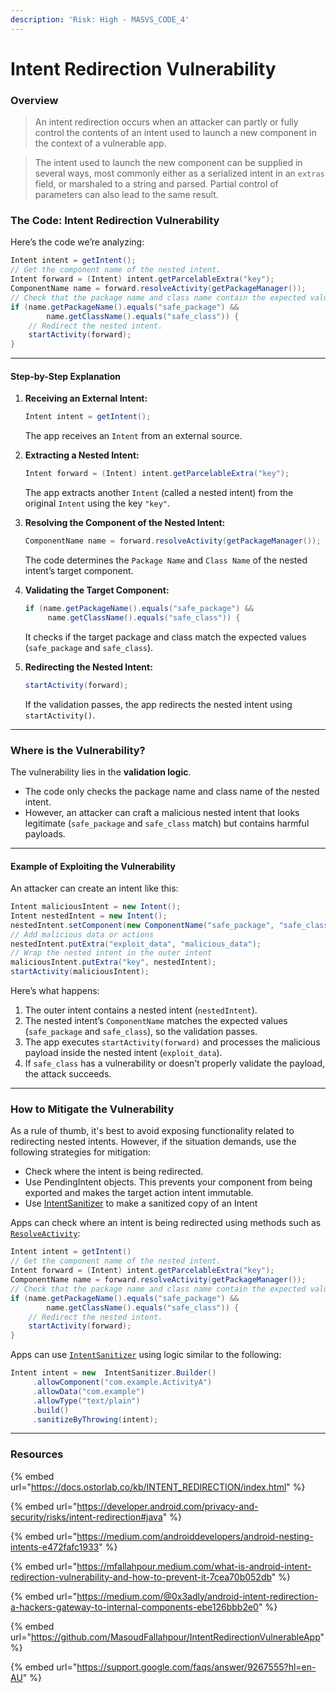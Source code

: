 ```yaml
---
description: 'Risk: High - MASVS_CODE_4'
---
```


# Intent Redirection Vulnerability

### **Overview**

> An intent redirection occurs when an attacker can partly or fully control the contents of an intent used to launch a new component in the context of a vulnerable app.

> The intent used to launch the new component can be supplied in several ways, most commonly either as a serialized intent in an `extras` field, or marshaled to a string and parsed. Partial control of parameters can also lead to the same result.

### **The Code: Intent Redirection Vulnerability**

Here’s the code we’re analyzing:

```java
Intent intent = getIntent();
// Get the component name of the nested intent.
Intent forward = (Intent) intent.getParcelableExtra("key");
ComponentName name = forward.resolveActivity(getPackageManager());
// Check that the package name and class name contain the expected values.
if (name.getPackageName().equals("safe_package") &&
        name.getClassName().equals("safe_class")) {
    // Redirect the nested intent.
    startActivity(forward);
}
```

***

#### **Step-by-Step Explanation**

1.  **Receiving an External Intent:**

    ```java
    Intent intent = getIntent();
    ```

    The app receives an `Intent` from an external source.
2.  **Extracting a Nested Intent:**

    ```java
    Intent forward = (Intent) intent.getParcelableExtra("key");
    ```

    The app extracts another `Intent` (called a nested intent) from the original `Intent` using the key `"key"`.
3.  **Resolving the Component of the Nested Intent:**

    ```java
    ComponentName name = forward.resolveActivity(getPackageManager());
    ```

    The code determines the `Package Name` and `Class Name` of the nested intent’s target component.
4.  **Validating the Target Component:**

    ```java
    if (name.getPackageName().equals("safe_package") &&
         name.getClassName().equals("safe_class")) {
    ```

    It checks if the target package and class match the expected values (`safe_package` and `safe_class`).
5.  **Redirecting the Nested Intent:**

    ```java
    startActivity(forward);
    ```

    If the validation passes, the app redirects the nested intent using `startActivity()`.

***

### **Where is the Vulnerability?**

The vulnerability lies in the **validation logic**.

* The code only checks the package name and class name of the nested intent.
* However, an attacker can craft a malicious nested intent that looks legitimate (`safe_package` and `safe_class` match) but contains harmful payloads.

***

#### **Example of Exploiting the Vulnerability**

An attacker can create an intent like this:

```java
Intent maliciousIntent = new Intent();
Intent nestedIntent = new Intent();
nestedIntent.setComponent(new ComponentName("safe_package", "safe_class"));
// Add malicious data or actions
nestedIntent.putExtra("exploit_data", "malicious_data");
// Wrap the nested intent in the outer intent
maliciousIntent.putExtra("key", nestedIntent);
startActivity(maliciousIntent);
```

Here’s what happens:

1. The outer intent contains a nested intent (`nestedIntent`).
2. The nested intent’s `ComponentName` matches the expected values (`safe_package` and `safe_class`), so the validation passes.
3. The app executes `startActivity(forward)` and processes the malicious payload inside the nested intent (`exploit_data`).
4. If `safe_class` has a vulnerability or doesn’t properly validate the payload, the attack succeeds.

***

### **How to Mitigate the Vulnerability**

As a rule of thumb, it's best to avoid exposing functionality related to redirecting nested intents. However, if the situation demands, use the following strategies for mitigation:

* Check where the intent is being redirected.
* Use PendingIntent objects. This prevents your component from being exported and makes the target action intent immutable.
* Use [IntentSanitizer](https://developer.android.com/reference/kotlin/androidx/core/content/IntentSanitizer) to make a sanitized copy of an Intent

Apps can check where an intent is being redirected using methods such as [`ResolveActivity`](https://developer.android.com/reference/android/content/Intent#resolveActivity\(android.content.pm.PackageManager\)):

```java
Intent intent = getIntent()
// Get the component name of the nested intent.
Intent forward = (Intent) intent.getParcelableExtra("key");
ComponentName name = forward.resolveActivity(getPackageManager());
// Check that the package name and class name contain the expected values.
if (name.getPackageName().equals("safe_package") &&
        name.getClassName().equals("safe_class")) {
    // Redirect the nested intent.
    startActivity(forward);
}
```

Apps can use [`IntentSanitizer`](https://developer.android.com/reference/kotlin/androidx/core/content/IntentSanitizer) using logic similar to the following:

```java
Intent intent = new  IntentSanitizer.Builder()
     .allowComponent("com.example.ActivityA")
     .allowData("com.example")
     .allowType("text/plain")
     .build()
     .sanitizeByThrowing(intent);
```

***

### Resources

{% embed url="https://docs.ostorlab.co/kb/INTENT_REDIRECTION/index.html" %}

{% embed url="https://developer.android.com/privacy-and-security/risks/intent-redirection#java" %}

{% embed url="https://medium.com/androiddevelopers/android-nesting-intents-e472fafc1933" %}

{% embed url="https://mfallahpour.medium.com/what-is-android-intent-redirection-vulnerability-and-how-to-prevent-it-7cea70b052db" %}

{% embed url="https://medium.com/@0x3adly/android-intent-redirection-a-hackers-gateway-to-internal-components-ebe126bbb2e0" %}

{% embed url="https://github.com/MasoudFallahpour/IntentRedirectionVulnerableApp" %}

{% embed url="https://support.google.com/faqs/answer/9267555?hl=en-AU" %}

